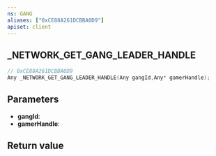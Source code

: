 ```yaml
---
ns: GANG
aliases: ["0xCE88A261DCBBA0D9"]
apiset: client
---
```

## _NETWORK_GET_GANG_LEADER_HANDLE

```c
// 0xCE88A261DCBBA0D9
Any _NETWORK_GET_GANG_LEADER_HANDLE(Any gangId,Any* gamerHandle);
```


## Parameters
* **gangId**:
* **gamerHandle**:

## Return value

